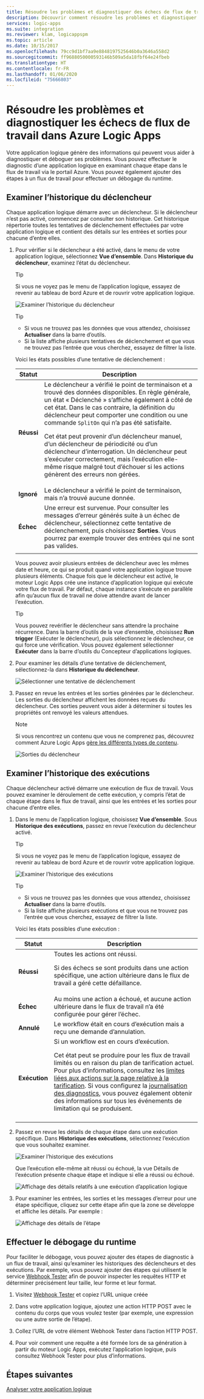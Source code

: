 ```yaml
---
title: Résoudre les problèmes et diagnostiquer des échecs de flux de travail
description: Découvrir comment résoudre les problèmes et diagnostiquer les erreurs et les échecs de flux de travail dans Azure Logic Apps
services: logic-apps
ms.suite: integration
ms.reviewer: klam, logicappspm
ms.topic: article
ms.date: 10/15/2017
ms.openlocfilehash: 79cc9d1bf7aa9e8848197525646b0a3646a558d2
ms.sourcegitcommit: ff9688050000593146b509a5da18fbf64e24fbeb
ms.translationtype: HT
ms.contentlocale: fr-FR
ms.lasthandoff: 01/06/2020
ms.locfileid: "75666803"
---
```

# <a name="troubleshoot-and-diagnose-workflow-failures-in-azure-logic-apps"></a>Résoudre les problèmes et diagnostiquer les échecs de flux de travail dans Azure Logic Apps

Votre application logique génère des informations qui peuvent vous aider à diagnostiquer et déboguer ses problèmes. Vous pouvez effectuer le diagnostic d’une application logique en examinant chaque étape dans le flux de travail via le portail Azure. Vous pouvez également ajouter des étapes à un flux de travail pour effectuer un débogage du runtime.

## <a name="review-trigger-history"></a>Examiner l’historique du déclencheur

Chaque application logique démarre avec un déclencheur. Si le déclencheur n’est pas activé, commencez par consulter son historique. Cet historique répertorie toutes les tentatives de déclenchement effectuées par votre application logique et contient des détails sur les entrées et sorties pour chacune d’entre elles.

1. Pour vérifier si le déclencheur a été activé, dans le menu de votre application logique, sélectionnez **Vue d’ensemble**. Dans **Historique du déclencheur**, examinez l’état du déclencheur.

   > [!TIP]
   > Si vous ne voyez pas le menu de l’application logique, essayez de revenir au tableau de bord Azure et de rouvrir votre application logique.

   ![Examiner l’historique du déclencheur](./media/logic-apps-diagnosing-failures/logic-app-trigger-history-overview.png)

   > [!TIP]
   > * Si vous ne trouvez pas les données que vous attendez, choisissez **Actualiser** dans la barre d’outils.
   > * Si la liste affiche plusieurs tentatives de déclenchement et que vous ne trouvez pas l’entrée que vous cherchez, essayez de filtrer la liste.

   Voici les états possibles d’une tentative de déclenchement :

   | Statut | Description | 
   | ------ | ----------- | 
   | **Réussi** | Le déclencheur a vérifié le point de terminaison et a trouvé des données disponibles. En règle générale, un état « Déclenché » s’affiche également à côté de cet état. Dans le cas contraire, la définition du déclencheur peut comporter une condition ou une commande `SplitOn` qui n’a pas été satisfaite. <p>Cet état peut provenir d’un déclencheur manuel, d’un déclencheur de périodicité ou d’un déclencheur d’interrogation. Un déclencheur peut s’exécuter correctement, mais l’exécution elle-même risque malgré tout d’échouer si les actions génèrent des erreurs non gérées. | 
   | **Ignoré** | Le déclencheur a vérifié le point de terminaison, mais n’a trouvé aucune donnée. | 
   | **Échec** | Une erreur est survenue. Pour consulter les messages d’erreur générés suite à un échec de déclencheur, sélectionnez cette tentative de déclenchement, puis choisissez **Sorties**. Vous pourrez par exemple trouver des entrées qui ne sont pas valides. | 
   ||| 

   Vous pouvez avoir plusieurs entrées de déclencheur avec les mêmes date et heure, ce qui se produit quand votre application logique trouve plusieurs éléments. 
   Chaque fois que le déclencheur est activé, le moteur Logic Apps crée une instance d’application logique qui exécute votre flux de travail. Par défaut, chaque instance s’exécute en parallèle afin qu’aucun flux de travail ne doive attendre avant de lancer l’exécution.

   > [!TIP]
   > Vous pouvez revérifier le déclencheur sans attendre la prochaine récurrence. Dans la barre d’outils de la vue d’ensemble, choisissez **Run trigger** (Exécuter le déclencheur), puis sélectionnez le déclencheur, ce qui force une vérification. Vous pouvez également sélectionner **Exécuter** dans la barre d’outils du Concepteur d’applications logiques.

3. Pour examiner les détails d’une tentative de déclenchement, sélectionnez-la dans **Historique du déclencheur**. 

   ![Sélectionner une tentative de déclenchement](./media/logic-apps-diagnosing-failures/logic-app-trigger-history.png)

4. Passez en revue les entrées et les sorties générées par le déclencheur. Les sorties du déclencheur affichent les données reçues du déclencheur. Ces sorties peuvent vous aider à déterminer si toutes les propriétés ont renvoyé les valeurs attendues.

   > [!NOTE]
   > Si vous rencontrez un contenu que vous ne comprenez pas, découvrez comment Azure Logic Apps [gère les différents types de contenu](../logic-apps/logic-apps-content-type.md).

   ![Sorties du déclencheur](./media/logic-apps-diagnosing-failures/trigger-outputs.png)

## <a name="review-run-history"></a>Examiner l’historique des exécutions

Chaque déclencheur activé démarre une exécution de flux de travail. Vous pouvez examiner le déroulement de cette exécution, y compris l’état de chaque étape dans le flux de travail, ainsi que les entrées et les sorties pour chacune d’entre elles.

1. Dans le menu de l’application logique, choisissez **Vue d’ensemble**. Sous **Historique des exécutions**, passez en revue l’exécution du déclencheur activé.

   > [!TIP]
   > Si vous ne voyez pas le menu de l’application logique, essayez de revenir au tableau de bord Azure et de rouvrir votre application logique.

   ![Examiner l’historique des exécutions](./media/logic-apps-diagnosing-failures/logic-app-runs-history-overview.png)

   > [!TIP]
   > * Si vous ne trouvez pas les données que vous attendez, choisissez **Actualiser** dans la barre d’outils.
   > * Si la liste affiche plusieurs exécutions et que vous ne trouvez pas l’entrée que vous cherchez, essayez de filtrer la liste.

   Voici les états possibles d’une exécution :

   | Statut | Description | 
   | ------ | ----------- | 
   | **Réussi** | Toutes les actions ont réussi. <p>Si des échecs se sont produits dans une action spécifique, une action ultérieure dans le flux de travail a géré cette défaillance. | 
   | **Échec** | Au moins une action a échoué, et aucune action ultérieure dans le flux de travail n’a été configurée pour gérer l’échec. | 
   | **Annulé** | Le workflow était en cours d’exécution mais a reçu une demande d’annulation. | 
   | **Exécution** | Si un workflow est en cours d’exécution. <p>Cet état peut se produire pour les flux de travail limités ou en raison du plan de tarification actuel. Pour plus d’informations, consultez les [limites liées aux actions sur la page relative à la tarification](https://azure.microsoft.com/pricing/details/logic-apps/). Si vous configurez la [journalisation des diagnostics](../logic-apps/logic-apps-monitor-your-logic-apps.md), vous pouvez également obtenir des informations sur tous les événements de limitation qui se produisent. | 
   ||| 

2. Passez en revue les détails de chaque étape dans une exécution spécifique. Dans **Historique des exécutions**, sélectionnez l’exécution que vous souhaitez examiner.

   ![Examiner l’historique des exécutions](./media/logic-apps-diagnosing-failures/logic-app-run-history.png)

   Que l’exécution elle-même ait réussi ou échoué, la vue Détails de l’exécution présente chaque étape et indique si elle a réussi ou échoué.

   ![Affichage des détails relatifs à une exécution d’application logique](./media/logic-apps-diagnosing-failures/logic-app-run-details.png)

3. Pour examiner les entrées, les sorties et les messages d’erreur pour une étape spécifique, cliquez sur cette étape afin que la zone se développe et affiche les détails. Par exemple :

   ![Affichage des détails de l’étape](./media/logic-apps-diagnosing-failures/logic-app-run-details-expanded.png)

## <a name="perform-runtime-debugging"></a>Effectuer le débogage du runtime

Pour faciliter le débogage, vous pouvez ajouter des étapes de diagnostic à un flux de travail, ainsi qu’examiner les historiques des déclencheurs et des exécutions. Par exemple, vous pouvez ajouter des étapes qui utilisent le service [Webhook Tester](https://webhook.site/) afin de pouvoir inspecter les requêtes HTTP et déterminer précisément leur taille, leur forme et leur format.

1. Visitez [Webhook Tester](https://webhook.site/) et copiez l’URL unique créée

2. Dans votre application logique, ajoutez une action HTTP POST avec le contenu du corps que vous voulez tester (par exemple, une expression ou une autre sortie de l’étape).

3. Collez l’URL de votre élément Webhook Tester dans l’action HTTP POST.

4. Pour voir comment une requête a été formée lors de sa génération à partir du moteur Logic Apps, exécutez l’application logique, puis consultez Webhook Tester pour plus d’informations.

## <a name="next-steps"></a>Étapes suivantes

[Analyser votre application logique](../logic-apps/logic-apps-monitor-your-logic-apps.md)
